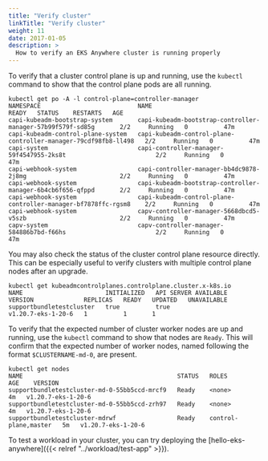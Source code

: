 ```yaml
---
title: "Verify cluster"
linkTitle: "Verify cluster"
weight: 11
date: 2017-01-05
description: >
  How to verify an EKS Anywhere cluster is running properly
---
```

To verify that a cluster control plane is up and running, use the `kubectl` command to show that the control plane pods are all running.

```
kubectl get po -A -l control-plane=controller-manager
NAMESPACE                           NAME                                                             READY   STATUS    RESTARTS   AGE
capi-kubeadm-bootstrap-system       capi-kubeadm-bootstrap-controller-manager-57b99f579f-sd85g       2/2     Running   0          47m
capi-kubeadm-control-plane-system   capi-kubeadm-control-plane-controller-manager-79cdf98fb8-ll498   2/2     Running   0          47m
capi-system                         capi-controller-manager-59f4547955-2ks8t                         2/2     Running   0          47m
capi-webhook-system                 capi-controller-manager-bb4dc9878-2j8mg                          2/2     Running   0          47m
capi-webhook-system                 capi-kubeadm-bootstrap-controller-manager-6b4cb6f656-qfppd       2/2     Running   0          47m
capi-webhook-system                 capi-kubeadm-control-plane-controller-manager-bf7878ffc-rgsm8    2/2     Running   0          47m
capi-webhook-system                 capv-controller-manager-5668dbcd5-v5szb                          2/2     Running   0          47m
capv-system                         capv-controller-manager-584886b7bd-f66hs                         2/2     Running   0          47m

```

You may also check the status of the cluster control plane resource directly. 
This can be especially useful to verify clusters with multiple control plane nodes after an upgrade.
```
kubectl get kubeadmcontrolplanes.controlplane.cluster.x-k8s.io
NAME                       INITIALIZED   API SERVER AVAILABLE   VERSION              REPLICAS   READY   UPDATED   UNAVAILABLE
supportbundletestcluster   true          true                   v1.20.7-eks-1-20-6   1          1       1
```

To verify that the expected number of cluster worker nodes are up and running, use the `kubectl` command to show that nodes are `Ready`.
This will confirm that the expected number of worker nodes, named following the format `$CLUSTERNAME-md-0`, are present.
```
kubectl get nodes
NAME                                           STATUS   ROLES                  AGE    VERSION
supportbundletestcluster-md-0-55bb5ccd-mrcf9   Ready    <none>                 4m   v1.20.7-eks-1-20-6
supportbundletestcluster-md-0-55bb5ccd-zrh97   Ready    <none>                 4m   v1.20.7-eks-1-20-6
supportbundletestcluster-mdrwf                 Ready    control-plane,master   5m   v1.20.7-eks-1-20-6
```

To test a workload in your cluster, you can try deploying the [hello-eks-anywhere]({{< relref "../workload/test-app" >}}).
